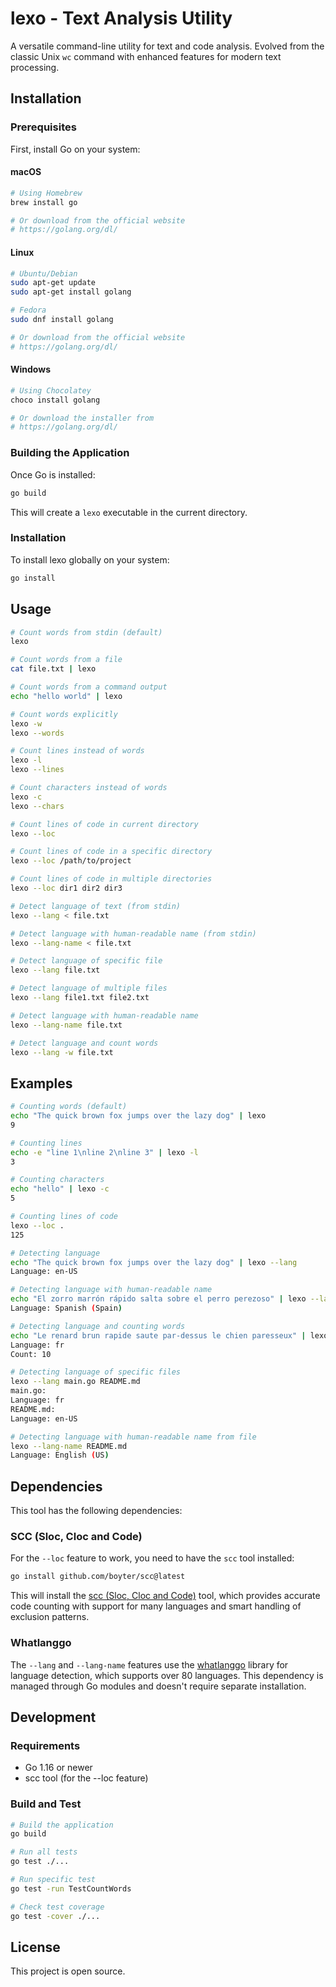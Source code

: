 # lexo - Text Analysis Utility

A versatile command-line utility for text and code analysis. Evolved from the classic Unix `wc` command with enhanced features for modern text processing.

## Installation

### Prerequisites

First, install Go on your system:

#### macOS
```bash
# Using Homebrew
brew install go

# Or download from the official website
# https://golang.org/dl/
```

#### Linux
```bash
# Ubuntu/Debian
sudo apt-get update
sudo apt-get install golang

# Fedora
sudo dnf install golang

# Or download from the official website
# https://golang.org/dl/
```

#### Windows
```bash
# Using Chocolatey
choco install golang

# Or download the installer from
# https://golang.org/dl/
```

### Building the Application
Once Go is installed:

```bash
go build
```

This will create a `lexo` executable in the current directory.

### Installation
To install lexo globally on your system:

```bash
go install
```

## Usage

```bash
# Count words from stdin (default)
lexo

# Count words from a file
cat file.txt | lexo

# Count words from a command output
echo "hello world" | lexo

# Count words explicitly
lexo -w
lexo --words

# Count lines instead of words
lexo -l
lexo --lines

# Count characters instead of words
lexo -c
lexo --chars

# Count lines of code in current directory
lexo --loc

# Count lines of code in a specific directory
lexo --loc /path/to/project

# Count lines of code in multiple directories
lexo --loc dir1 dir2 dir3

# Detect language of text (from stdin)
lexo --lang < file.txt

# Detect language with human-readable name (from stdin)
lexo --lang-name < file.txt

# Detect language of specific file
lexo --lang file.txt

# Detect language of multiple files
lexo --lang file1.txt file2.txt

# Detect language with human-readable name
lexo --lang-name file.txt

# Detect language and count words
lexo --lang -w file.txt
```

## Examples

```bash
# Counting words (default)
echo "The quick brown fox jumps over the lazy dog" | lexo
9

# Counting lines
echo -e "line 1\nline 2\nline 3" | lexo -l
3

# Counting characters
echo "hello" | lexo -c
5

# Counting lines of code
lexo --loc .
125

# Detecting language
echo "The quick brown fox jumps over the lazy dog" | lexo --lang
Language: en-US

# Detecting language with human-readable name
echo "El zorro marrón rápido salta sobre el perro perezoso" | lexo --lang-name
Language: Spanish (Spain)

# Detecting language and counting words
echo "Le renard brun rapide saute par-dessus le chien paresseux" | lexo --lang -w
Language: fr
Count: 10

# Detecting language of specific files
lexo --lang main.go README.md
main.go:
Language: fr
README.md:
Language: en-US

# Detecting language with human-readable name from file
lexo --lang-name README.md
Language: English (US)
```

## Dependencies

This tool has the following dependencies:

### SCC (Sloc, Cloc and Code)

For the `--loc` feature to work, you need to have the `scc` tool installed:

```bash
go install github.com/boyter/scc@latest
```

This will install the [scc (Sloc, Cloc and Code)](https://github.com/boyter/scc) tool, which provides accurate code counting with support for many languages and smart handling of exclusion patterns.

### Whatlanggo

The `--lang` and `--lang-name` features use the [whatlanggo](https://github.com/abadojack/whatlanggo) library for language detection, which supports over 80 languages. This dependency is managed through Go modules and doesn't require separate installation.

## Development

### Requirements
- Go 1.16 or newer
- scc tool (for the --loc feature)

### Build and Test

```bash
# Build the application
go build

# Run all tests
go test ./...

# Run specific test
go test -run TestCountWords

# Check test coverage
go test -cover ./...
```

## License

This project is open source.
